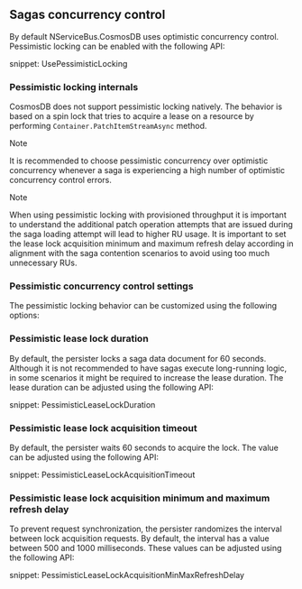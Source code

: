 ## Sagas concurrency control

By default NServiceBus.CosmosDB uses optimistic concurrency control. Pessimistic locking can be enabled with the following API:

snippet: UsePessimisticLocking

### Pessimistic locking internals

CosmosDB does not support pessimistic locking natively. The behavior is based on a spin lock that tries to acquire a lease on a resource by performing `Container.PatchItemStreamAsync` method.

> [!NOTE]
> It is recommended to choose pessimistic concurrency over optimistic concurrency whenever a saga is experiencing a high number of optimistic concurrency control errors.

> [!NOTE]
> When using pessimistic locking with provisioned throughput it is important to understand the additional patch operation attempts that are issued during the saga loading attempt will lead to higher RU usage. It is important to set the lease lock acquisition minimum and maximum refresh delay according in alignment with the saga contention scenarios to avoid using too much unnecessary RUs.

### Pessimistic concurrency control settings

The pessimistic locking behavior can be customized using the following options:

### Pessimistic lease lock duration

By default, the persister locks a saga data document for 60 seconds. Although it is not recommended to have sagas execute long-running logic, in some scenarios it might be required to increase the lease duration. The lease duration can be adjusted using the following API:

snippet: PessimisticLeaseLockDuration

### Pessimistic lease lock acquisition timeout

By default, the persister waits 60 seconds to acquire the lock. The value can be adjusted using the following API:

snippet: PessimisticLeaseLockAcquisitionTimeout

### Pessimistic lease lock acquisition minimum and maximum refresh delay

To prevent request synchronization, the persister randomizes the interval between lock acquisition requests. By default, the interval has a value between 500 and 1000 milliseconds. These values can be adjusted using the following API:

snippet: PessimisticLeaseLockAcquisitionMinMaxRefreshDelay